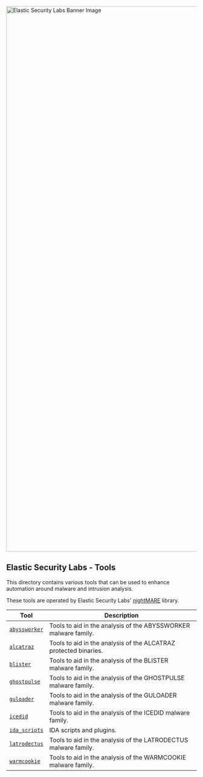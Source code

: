 <img width="1440" alt="Elastic Security Labs Banner Image" src="https://user-images.githubusercontent.com/7442091/234121634-fd2518cf-70cb-4eee-8134-393c1f712bac.png">

## Elastic Security Labs - Tools

This directory contains various tools that can be used to enhance automation around malware and intrusion analysis.

These tools are operated by Elastic Security Labs' [nightMARE](../nightMARE) library.

| Tool                | Description                                                |
| ------------------- | ---------------------------------------------------------- |
| [`abyssworker`](abyssworker/) | Tools to aid in the analysis of the ABYSSWORKER malware family. |
| [`alcatraz`](alcatraz/) | Tools to aid in the analysis of the ALCATRAZ protected binaries. |
| [`blister`](blister/) | Tools to aid in the analysis of the BLISTER malware family. |
| [`ghostpulse`](ghostpulse/) | Tools to aid in the analysis of the GHOSTPULSE malware family. |
| [`guloader`](guloader/) | Tools to aid in the analysis of the GULOADER malware family. |
| [`icedid`](icedid/) | Tools to aid in the analysis of the ICEDID malware family. |
| [`ida_scripts`](ida_scripts/) | IDA scripts and plugins. |
| [`latrodectus`](latrodectus/) | Tools to aid in the analysis of the LATRODECTUS malware family. |
| [`warmcookie`](warmcookie/) | Tools to aid in the analysis of the WARMCOOKIE malware family. |
